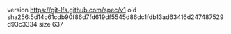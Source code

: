 version https://git-lfs.github.com/spec/v1
oid sha256:5d14c61cdb90f86d7fd619df5545d86dc1fdb13ad63416d247487529d93c3334
size 637
